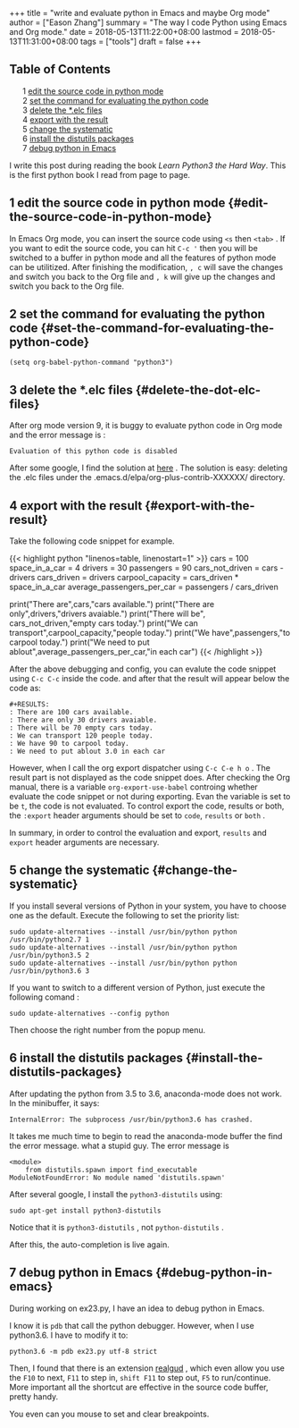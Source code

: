 +++
title = "write and evaluate python in Emacs and maybe Org mode"
author = ["Eason Zhang"]
summary = "The way I code Python using Emacs and Org mode."
date = 2018-05-13T11:22:00+08:00
lastmod = 2018-05-13T11:31:00+08:00
tags = ["tools"]
draft = false
+++

<style>
  .ox-hugo-toc ul {
    list-style: none;
  }
</style>
<div class="ox-hugo-toc toc">
<div></div>

## Table of Contents

- <span class="section-num">1</span> [edit the source code in python mode](#edit-the-source-code-in-python-mode)
- <span class="section-num">2</span> [set the command for evaluating the python code](#set-the-command-for-evaluating-the-python-code)
- <span class="section-num">3</span> [delete the \*.elc files](#delete-the-dot-elc-files)
- <span class="section-num">4</span> [export with the result](#export-with-the-result)
- <span class="section-num">5</span> [change the systematic](#change-the-systematic)
- <span class="section-num">6</span> [install the distutils packages](#install-the-distutils-packages)
- <span class="section-num">7</span> [debug python in Emacs](#debug-python-in-emacs)

</div>
<!--endtoc-->

I write this post during reading the book _Learn Python3 the Hard Way_. This is
the first python book I read from page to page.


## <span class="section-num">1</span> edit the source code in python mode {#edit-the-source-code-in-python-mode}



In Emacs Org mode, you can insert the source code using `<s` then `<tab>` . If
you want to edit the source code, you can hit `C-c '` then you will be switched
to a buffer in python mode and all the features of python mode can be
utilitized. After finishing the modification, `, c` will save the changes and
switch you back to the Org file and `, k` will give up the changes and switch
you back to the Org file.


## <span class="section-num">2</span> set the command for evaluating the python code {#set-the-command-for-evaluating-the-python-code}

```emacs-lisp
(setq org-babel-python-command "python3")
```


## <span class="section-num">3</span> delete the \*.elc files {#delete-the-dot-elc-files}



After org mode version 9, it is buggy to evaluate python code in Org mode and
the error message is :

```text
Evaluation of this python code is disabled
```

After some google, I find the solution at [here](https://github.com/syl20bnr/spacemacs/issues/7641) . The solution is easy: deleting
the .elc files under the .emacs.d/elpa/org-plus-contrib-XXXXXX/ directory.


## <span class="section-num">4</span> export with the result {#export-with-the-result}



Take the following code snippet for example.

{{< highlight python "linenos=table, linenostart=1" >}}
cars = 100
space_in_a_car = 4
drivers = 30
passengers = 90
cars_not_driven = cars - drivers
cars_driven = drivers
carpool_capacity = cars_driven * space_in_a_car
average_passengers_per_car = passengers / cars_driven

print("There are",cars,"cars available.")
print("There are only",drivers,"drivers avaiable.")
print("There will be", cars_not_driven,"empty cars today.")
print("We can transport",carpool_capacity,"people today.")
print("We have",passengers,"to carpool today.")
print("We need to put ablout",average_passengers_per_car,"in each car")
{{< /highlight >}}

After the above debugging and config, you can evalute the code snippet using
`C-c C-c` inside the code. and after that the result will appear below the code
as:

```text
#+RESULTS:
: There are 100 cars available.
: There are only 30 drivers avaiable.
: There will be 70 empty cars today.
: We can transport 120 people today.
: We have 90 to carpool today.
: We need to put ablout 3.0 in each car
```

However, when I call the org export dispatcher using `C-c C-e h o` . The result
part is not displayed as the code snippet does. After checking the Org manual,
there is a variable `org-export-use-babel` controing whether evaluate the code
snippet or not during exporting. Evan the variable is set to be `t`, the code is
not evaluated. To control export the code, results or both, the `:export` header
arguments should be set to `code`, `results`  or `both` .

In summary, in order to control the evaluation and export, `results` and
`export` header arguments are necessary.


## <span class="section-num">5</span> change the systematic {#change-the-systematic}



If you install several versions of Python in your system, you have to
choose one as the default.  Execute the following to set the priority list:

```shell
sudo update-alternatives --install /usr/bin/python python /usr/bin/python2.7 1
sudo update-alternatives --install /usr/bin/python python /usr/bin/python3.5 2
sudo update-alternatives --install /usr/bin/python python /usr/bin/python3.6 3
```

If you want to switch to a different version of Python, just execute the
following comand :

```shell
sudo update-alternatives --config python
```

Then choose the right number from the popup menu.


## <span class="section-num">6</span> install the distutils packages {#install-the-distutils-packages}



After updating the python from 3.5 to 3.6, anaconda-mode does not work. In the
minibuffer, it says:

```text
InternalError: The subprocess /usr/bin/python3.6 has crashed.
```

It takes me much time to begin to read the anaconda-mode buffer the find the
error message. what a stupid guy. The error message is

```text
<module>
    from distutils.spawn import find_executable
ModuleNotFoundError: No module named 'distutils.spawn'
```

After several google, I install the `python3-distutils` using:

```shell
sudo apt-get install python3-distutils
```

Notice that it is `python3-distutils` , not `python-distutils` .

After this, the auto-completion is live again.


## <span class="section-num">7</span> debug python in Emacs {#debug-python-in-emacs}



During working on ex23.py, I have an idea to debug python in Emacs.

I know it is `pdb` that call the python debugger. However, when I use python3.6.
I have to modify it to:

```text
python3.6 -m pdb ex23.py utf-8 strict
```

Then, I found that there is an extension [realgud](https://github.com/realgud/realgud/) , which even allow you use the
`F10` to next, `F11` to step in, `shift F11` to step out, `F5` to run/continue.
More important all the shortcut are effective in the source code buffer, pretty
handy.

You even can you mouse to set and clear breakpoints.
